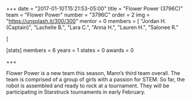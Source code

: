 +++
date = "2017-01-10T15:21:53-05:00"
title = "Flower Power (3796C)"
team = "Flower Power"
number  = "3796C"
order = 2
img = "https://unsplash.it/300/300"
mentor = 0
members = [
  "Jordan H. (Captain)",
  "Lachelle B.",
  "Lara C.",
  "Anna H.",
  "Lauren H.",
  "Salonee R."

]

  [stats]
    members = 6
    years   = 1
    states  = 0
    awards  = 0






+++

Flower Power is a new team this season, Mann’s third team overall. The team is comprised of a group of girls with a passion for STEM. So far, the robot is assembled and ready to rock at a tournament. They will be participating in Starstruck tournaments in early February.
